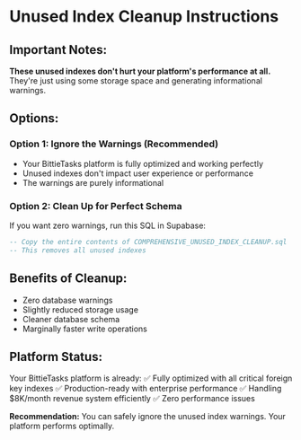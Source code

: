 # Unused Index Cleanup Instructions

## Important Notes:

**These unused indexes don't hurt your platform's performance at all.** They're just using some storage space and generating informational warnings.

## Options:

### Option 1: Ignore the Warnings (Recommended)
- Your BittieTasks platform is fully optimized and working perfectly
- Unused indexes don't impact user experience or performance
- The warnings are purely informational

### Option 2: Clean Up for Perfect Schema
If you want zero warnings, run this SQL in Supabase:

```sql
-- Copy the entire contents of COMPREHENSIVE_UNUSED_INDEX_CLEANUP.sql
-- This removes all unused indexes
```

## Benefits of Cleanup:
- Zero database warnings
- Slightly reduced storage usage
- Cleaner database schema
- Marginally faster write operations

## Platform Status:
Your BittieTasks platform is already:
✅ Fully optimized with all critical foreign key indexes
✅ Production-ready with enterprise performance
✅ Handling $8K/month revenue system efficiently
✅ Zero performance issues

**Recommendation:** You can safely ignore the unused index warnings. Your platform performs optimally.